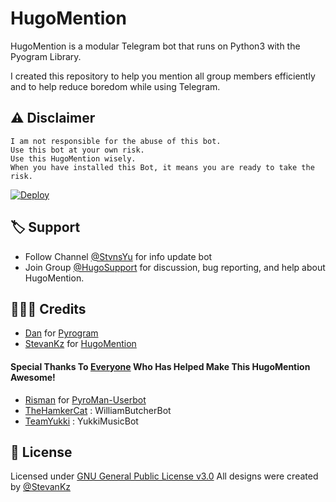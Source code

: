 # HugoMention

HugoMention is a modular Telegram bot that runs on Python3 with the Pyogram Library.

I created this repository to help you mention all group members efficiently and to help reduce boredom while using Telegram.

## ⚠️ Disclaimer

```
I am not responsible for the abuse of this bot.
Use this bot at your own risk.
Use this HugoMention wisely.
When you have installed this Bot, it means you are ready to take the risk.
```

[![Deploy](https://www.herokucdn.com/deploy/button.svg)](https://heroku.com/deploy?template=https://github.com/StevanKz/HugoMention)

## 🏷 Support

- Follow Channel [@StvnsYu](https://t.me/StvnsYu) for info update bot
- Join Group [@HugoSupport](https://t.me/HugoSupport) for discussion, bug reporting, and help about HugoMention.

## 👨🏻‍💻 Credits
-  [Dan](https://github.com/delivrance) for [Pyrogram](https://github.com/pyrogram/pyrogram)
-  [StevanKz](https://github.com/StevanKz) for [HugoMention](https://github.com/StevanKz/HugoMention)

#### Special Thanks To [Everyone](https://github.com/StevanKz/HugoMention/graphs/contributors) Who Has Helped Make This HugoMention Awesome!
-  [Risman](https://github.com/mrismanaziz) for [PyroMan-Userbot](https://github.com/mrismanaziz/PyroMan-Userbot)
-  [TheHamkerCat](https://github.com/TheHamkerCat/WilliamButcherBot) : WilliamButcherBot
-  [TeamYukki](https://github.com/TeamYukki/YukkiMusicBot) : YukkiMusicBot

## 📑 License
Licensed under [GNU General Public License v3.0](https://github.com/StevanKz/HugoMention/blob/master/LICENSE) All designs were created by [@StevanKz](https://github.com/StevanKz)
